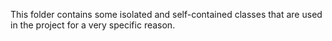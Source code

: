 This folder contains some isolated and self-contained classes that are
used in the project for a very specific reason.
